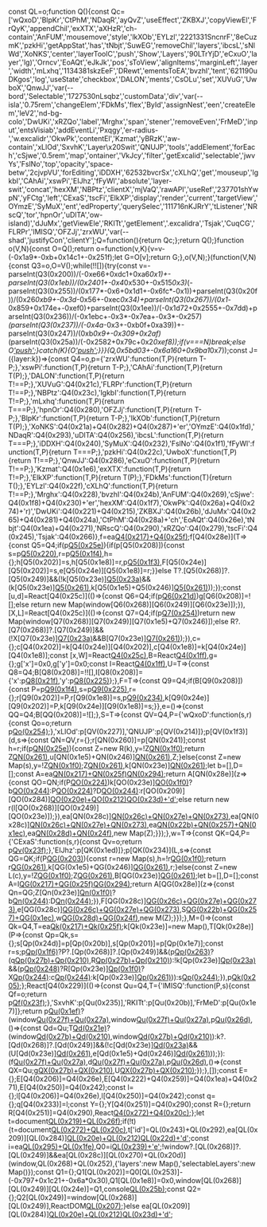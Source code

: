 const QL=o;function Q(){const Qc=['wQxoD','BlpKr','CtPhM','NDaqR','ayQvZ','useEffect','ZKBXJ','copyViewEl','FrQyK','appendChil','exXTX','aXHzR','ch-contain','AnFUM','mousemove','style','lkXOb','EYLzl','2221331SncnrF','8eCuzmK','pzkHi','getAppStat','has','tNbjt','SuwEG','removeChil','layers','ibcsL','sNlWd','XoNKS','center','layerToolC','push','Show','Layers','90LTrYjD','eCxuO','layer','lg)','Orncv','EoAQt','eJkJk','pos','sToView','alignItems','marginLeft','.layer','width','mLxhq','1134381skzEeF','DRewt','ementsToEA','bvzhI','tent','621190uDKgos','log','useState','checkbox','DALON','ments','CsOLu','set','XUVuG','UwboX','QnwJJ','var(--bord','Selectable','1727530nLsqbz','customData','div','var(--isla','0.75rem','changeElem','FDkMs','flex','ById','assignNest','een','createElem','leV2','nd-bg-colo','DwUKi','xRZQo','label','Mrghx','span','stener','removeEven','FrMeD','input','entsVisiab','addEventLi','Pxqgy','er-radius-','w.excalidr','OkwPk','contentEl','Kzmat','yBRzK','aw-contain','xLlOd','SxvhK','Layer\x20Swit','QNUJP','tools','addElement','forEach','cSjwe','0.5rem','map','ontainer','VkJcy','filter','getExcalid','selectable','jwvYs','FslNo','top','opacity','space-betw','2cjvpVU','forEditing','iDDXH','62532bvcrSx','cXLhQ','get','mouseup','lgkbI','CAhAi','xswPi','EIJhz','fFyWl','absolute','layer-swit','concat','hexXM','NBPtz','clientX','mjVaQ','rawAPI','useRef','237701shYwpN','yFCtg','left','CExaS','tscFi','ElkXP','display','render','current','targetView','OYmzE','SyMuX','ent','edProperty','querySelec','111716nKJRrY','tListener','NRscQ','tor','hpnOr','uDlTA','ow-island)','dJuMx','getViewEle','RKITt','getElement','.excalidra','Tsjak','CuqCG','FLRPr','lMISQ','OFZJj','zrxWU','var(--shad','justifyCon','clientY'];Q=function(){return Qc;};return Q();}function o(V,N){const O=Q();return o=function(v,K){v=v-(-0x1a9*-0xb+0x14c1+-0x251f);let G=O[v];return G;},o(V,N);}(function(V,N){const Q3=o,O=V();while(!![]){try{const v=-parseInt(Q3(0x200))/(-0xe66+0xdc1+0xa6*0x1)+-parseInt(Q3(0x1eb))/(0x2401+-0x4*0x530+-0x515*0x3)*(-parseInt(Q3(0x255))/(0x177*-0x6+0x1d1+-0x6fc*-0x1))+parseInt(Q3(0x20f))/(0x26*0xb9+-0x3d*-0x56+-0xec*0x34)+parseInt(Q3(0x267))/(0x1*-0x859+0x174e+-0xef0)+parseInt(Q3(0x1ee))/(-0x1d72+0x2555+-0x7dd)+parseInt(Q3(0x236))/(-0x1ebc+-0x3*-0x7ea+-0x3*-0x257)*(parseInt(Q3(0x237))/(-0x4a*-0x3+-0xb0f+0xa39))+-parseInt(Q3(0x247))/(0xb*0x9+-0x309+0x2af)*(parseInt(Q3(0x25a))/(-0x2582+0x79c+0x2*0xef8));if(v===N)break;else O['push'](O['shift']());}catch(K){O['push'](O['shift']());}}}(Q,0x5bd03+-0x6a160+0x9ba1*0x7));const J=({layer:k})=>{const Q4=o,p={'zrxWU':function(T,P){return T-P;},'xswPi':function(T,P){return T-P;},'CAhAi':function(T,P){return T(P);},'DALON':function(T,P){return T!==P;},'XUVuG':Q4(0x21c),'FLRPr':function(T,P){return T!==P;},'NBPtz':Q4(0x23c),'lgkbI':function(T,P){return T!=P;},'mLxhq':function(T,P){return T===P;},'hpnOr':Q4(0x280),'OFZJj':function(T,P){return T-P;},'BlpKr':function(T,P){return T-P;},'lkXOb':function(T,P){return T(P);},'XoNKS':Q4(0x21a)+Q4(0x282)+Q4(0x287)+'er','OYmzE':Q4(0x1fd),'NDaqR':Q4(0x293),'uDlTA':Q4(0x256),'ibcsL':function(T,P){return T===P;},'iDDXH':Q4(0x240),'SyMuX':Q4(0x232),'FslNo':Q4(0x1f1),'fFyWl':function(T,P){return T===P;},'pzkHi':Q4(0x22c),'UwboX':function(T,P){return T!==P;},'QnwJJ':Q4(0x286),'eCxuO':function(T,P){return T!==P;},'Kzmat':Q4(0x1e6),'exXTX':function(T,P){return T!=P;},'ElkXP':function(T,P){return T(P);},'FDkMs':function(T){return T();},'EYLzl':Q4(0x22f),'cXLhQ':function(T,P){return T!==P;},'Mrghx':Q4(0x228),'bvzhI':Q4(0x24b),'AnFUM':Q4(0x269),'cSjwe':Q4(0x1f8)+Q4(0x230)+'er','hexXM':Q4(0x1f7),'OkwPk':Q4(0x26a)+Q4(0x274)+'r)','DwUKi':Q4(0x221)+Q4(0x215),'ZKBXJ':Q4(0x26b),'dJuMx':Q4(0x265)+Q4(0x281)+Q4(0x24a),'CtPhM':Q4(0x28a)+'ch','EoAQt':Q4(0x26e),'tNbjt':Q4(0x1ea)+Q4(0x271),'NRscQ':Q4(0x290),'xRZQo':Q4(0x279),'tscFi':Q4(0x245),'Tsjak':Q4(0x266)},f=ea[Q4(0x217)+Q4(0x25f)]();f[Q4(0x28e)](T=>{const Q5=Q4;if(p[Q5(0x25e)](p[Q5(0x262)],p[Q5(0x262)])){if(p[Q5(0x208)]){const s=p[Q5(0x220)](W[Q5(0x1fc)],B[Q5(0x208)]['x']),r=p[Q5(0x1f4)](g[Q5(0x223)],I[Q5(0x208)]['y']),h={};h[Q5(0x202)]=s,h[Q5(0x1e8)]=r,p[Q5(0x1f3)](U,h),F[Q5(0x24e)][Q5(0x202)]=s,e[Q5(0x24e)][Q5(0x1e8)]=r;}}else T?.[Q5(0x268)]?.[Q5(0x249)]&&(!k[Q5(0x23e)][Q5(0x23a)](T[Q5(0x268)][Q5(0x249)])&&(k[Q5(0x23e)][Q5(0x261)](T[Q5(0x268)][Q5(0x249)],!![]),k[Q5(0x1e5)+Q5(0x246)][Q5(0x261)](T[Q5(0x268)][Q5(0x249)],!![])));});const [u,d]=React[Q4(0x25c)](()=>{const Q6=Q4;if(p[Q6(0x21d)](p[Q6(0x1fb)],p[Q6(0x1fb)]))g[Q6(0x208)]=![];else return new Map(window[Q6(0x268)][Q6(0x249)][Q6(0x23e)]);}),[X,L]=React[Q4(0x25c)](()=>{const Q7=Q4;if(p[Q7(0x254)](p[Q7(0x213)],p[Q7(0x213)]))return new Map(window[Q7(0x268)][Q7(0x249)][Q7(0x1e5)+Q7(0x246)]);else R?.[Q7(0x268)]?.[Q7(0x249)]&&(!X[Q7(0x23e)][Q7(0x23a)](L[Q7(0x268)][Q7(0x249)])&&B[Q7(0x23e)][Q7(0x261)](g[Q7(0x268)][Q7(0x249)],p[Q7(0x1f2)](I[Q7(0x1e9)],0x1*-0x3ae+0x251d+-0x216f)));}),c={};c[Q4(0x202)]=k[Q4(0x24e)][Q4(0x202)],c[Q4(0x1e8)]=k[Q4(0x24e)][Q4(0x1e8)];const [x,W]=React[Q4(0x25c)](c),B=React[Q4(0x1ff)](![]),g={};g['x']=0x0,g['y']=0x0;const I=React[Q4(0x1ff)](g),U=T=>{const Q8=Q4;B[Q8(0x208)]=!![],I[Q8(0x208)]={'x':p[Q8(0x21f)](T[Q8(0x1fc)],x[Q8(0x202)]),'y':p[Q8(0x225)](T[Q8(0x223)],x[Q8(0x1e8)])};},F=T=>{const Q9=Q4;if(B[Q9(0x208)]){const P=p[Q9(0x1f4)](T[Q9(0x1fc)],I[Q9(0x208)]['x']),s=p[Q9(0x225)](T[Q9(0x223)],I[Q9(0x208)]['y']),r={};r[Q9(0x202)]=P,r[Q9(0x1e8)]=s,p[Q9(0x234)](W,r),k[Q9(0x24e)][Q9(0x202)]=P,k[Q9(0x24e)][Q9(0x1e8)]=s;}},e=()=>{const QQ=Q4;B[QQ(0x208)]=![];},S=T=>{const QV=Q4,P={'wQxoD':function(s,r){const Qo=o;return p[Qo(0x254)](s,r);},'xLlOd':p[QV(0x227)],'QNUJP':p[QV(0x214)]};p[QV(0x1f3)](d,s=>{const QN=QV,r={};r[QN(0x260)]=p[QN(0x241)];const h=r;if(p[QN(0x25e)](p[QN(0x20a)],p[QN(0x20a)])){const Z=new R(k),y=!Z[QN(0x1f0)](p);return Z[QN(0x261)](f,y),u[QN(0x1e5)+QN(0x246)][QN(0x261)](d,y),Z;}else{const Z=new Map(s),y=!Z[QN(0x1f0)](T);Z[QN(0x261)](T,y),k[QN(0x23e)][QN(0x261)](T,y);let b=[],D=[];const A=ea[QN(0x217)+QN(0x25f)]()[QN(0x294)](z=>z?.[QN(0x268)]?.[QN(0x249)]);return A[QN(0x28e)](z=>{const QO=QN;if(P[QO(0x224)](P[QO(0x288)],P[QO(0x288)]))k[QO(0x23e)][QO(0x1f0)](z[QO(0x268)][QO(0x249)])?b[QO(0x244)](z):P[QO(0x224)](P[QO(0x28b)],P[QO(0x28b)])?D[QO(0x244)](z):r[QO(0x209)][QO(0x284)][QO(0x20e)+QO(0x212)](h[QO(0x260)])[QO(0x23d)+'d'](l);else return new r(l[QO(0x268)][QO(0x249)][QO(0x23e)]);}),ea[QN(0x28c)][QN(0x26c)+QN(0x27e)+QN(0x273)](b,!![]),ea[QN(0x28c)][QN(0x26c)+QN(0x27e)+QN(0x273)](D,![]),ea[QN(0x22b)+QN(0x257)+QN(0x1ec)](b[QN(0x1f9)](D)),ea[QN(0x28d)+QN(0x24f)](),new Map(Z);}});},w=T=>{const QK=Q4,P={'CExaS':function(s,r){const Qv=o;return p[Qv(0x23f)](s,r);},'EIJhz':p[QK(0x1ed)]};p[QK(0x234)](L,s=>{const QG=QK;if(P[QG(0x203)](P[QG(0x1f5)],P[QG(0x1f5)])){const r=new Map(s),h=!r[QG(0x1f0)](T);return r[QG(0x261)](T,h),k[QG(0x1e5)+QG(0x246)][QG(0x261)](T,h),r;}else{const Z=new L(c),y=!Z[QG(0x1f0)](x);Z[QG(0x261)](W,y),B[QG(0x23e)][QG(0x261)](g,y);let b=[],D=[];const A=I[QG(0x217)+QG(0x25f)]()[QG(0x294)](z=>z?.[QG(0x268)]?.[QG(0x249)]);return A[QG(0x28e)](z=>{const Qn=QG;Z[Qn(0x23e)][Qn(0x1f0)](z[Qn(0x268)][Qn(0x249)])?b[Qn(0x244)](z):D[Qn(0x244)](z);}),F[QG(0x28c)][QG(0x26c)+QG(0x27e)+QG(0x273)](b,!![]),e[QG(0x28c)][QG(0x26c)+QG(0x27e)+QG(0x273)](D,![]),S[QG(0x22b)+QG(0x257)+QG(0x1ec)](b[QG(0x1f9)](D)),w[QG(0x28d)+QG(0x24f)](),new M(Z);}});},M=()=>{const Qk=Q4,T=ea[Qk(0x217)+Qk(0x25f)]();k[Qk(0x23e)]=new Map(),T[Qk(0x28e)](P=>{const Qp=Qk,s={};s[Qp(0x24d)]=p[Qp(0x20b)],s[Qp(0x201)]=p[Qp(0x1e7)];const r=s;p[Qp(0x1f6)](p[Qp(0x238)],p[Qp(0x238)])?P?.[Qp(0x268)]?.[Qp(0x249)]&&(p[Qp(0x263)](p[Qp(0x264)],p[Qp(0x264)])?(q[Qp(0x27b)+Qp(0x210)](r[Qp(0x24d)],Y),R[Qp(0x27b)+Qp(0x210)](r[Qp(0x201)],k)):!k[Qp(0x23e)][Qp(0x23a)](P[Qp(0x268)][Qp(0x249)])&&(p[Qp(0x248)](p[Qp(0x285)],p[Qp(0x285)])?R[Qp(0x23e)][Qp(0x1f0)](k[Qp(0x268)][Qp(0x249)])?X[Qp(0x244)](L):c[Qp(0x244)](x):k[Qp(0x23e)][Qp(0x261)](P[Qp(0x268)][Qp(0x249)],p[Qp(0x22e)](P[Qp(0x1e9)],0xcdf+0x1b4e+-0x282d)))):s[Qp(0x244)](l);}),p[Qk(0x205)](d,k[Qk(0x23e)]);};React[Q4(0x229)](()=>{const Qu=Q4,T={'lMISQ':function(P,s){const Qf=o;return p[Qf(0x23f)](P,s);},'SxvhK':p[Qu(0x235)],'RKITt':p[Qu(0x20b)],'FrMeD':p[Qu(0x1e7)]};return p[Qu(0x1ef)](p[Qu(0x278)],p[Qu(0x258)])?(window[Qu(0x27f)+Qu(0x27a)](p[Qu(0x20b)],F),window[Qu(0x27f)+Qu(0x27a)](p[Qu(0x1e7)],e),p[Qu(0x26d)](M),()=>{const Qd=Qu;T[Qd(0x21e)](T[Qd(0x289)],T[Qd(0x289)])?(window[Qd(0x27b)+Qd(0x210)](T[Qd(0x218)],F),window[Qd(0x27b)+Qd(0x210)](T[Qd(0x27c)],e)):k?.[Qd(0x268)]?.[Qd(0x249)]&&(!c[Qd(0x23e)][Qd(0x23a)](x[Qd(0x268)][Qd(0x249)])&&(U[Qd(0x23e)][Qd(0x261)](F[Qd(0x268)][Qd(0x249)],!![]),e[Qd(0x1e5)+Qd(0x246)][Qd(0x261)](S[Qd(0x268)][Qd(0x249)],!![])));}):(f[Qu(0x27f)+Qu(0x27a)](p[Qu(0x20b)],u),d[Qu(0x27f)+Qu(0x27a)](p[Qu(0x1e7)],X),p[Qu(0x26d)](L),()=>{const QX=Qu;g[QX(0x27b)+QX(0x210)](T[QX(0x218)],I),U[QX(0x27b)+QX(0x210)](T[QX(0x27c)],F);});},[]);const E={};E[Q4(0x206)]=Q4(0x26e),E[Q4(0x222)+Q4(0x259)]=Q4(0x1ea)+Q4(0x271),E[Q4(0x250)]=Q4(0x242);const l={};l[Q4(0x206)]=Q4(0x26e),l[Q4(0x250)]=Q4(0x242);const q={};q[Q4(0x233)]=l;const Y={};Y[Q4(0x251)]=Q4(0x290);const R={};return R[Q4(0x251)]=Q4(0x290),React[Q4(0x272)+Q4(0x20c)](p[Q4(0x231)],{'className':p[Q4(0x28f)],'onMouseDown':U,'style':{'zIndex':0x6,'position':p[Q4(0x1fa)],'left':x[Q4(0x202)],'top':x[Q4(0x1e8)],'backgroundColor':p[Q4(0x283)],'boxShadow':p[Q4(0x275)],'padding':p[Q4(0x22a)],'borderRadius':p[Q4(0x216)]}},React[Q4(0x272)+Q4(0x20c)]('h2',null,p[Q4(0x226)]),React[Q4(0x272)+Q4(0x20c)](p[Q4(0x231)],{'style':{'display':p[Q4(0x24c)],'justifyContent':p[Q4(0x23b)],'marginBottom':p[Q4(0x211)]}},React[Q4(0x272)+Q4(0x20c)](p[Q4(0x276)],null,p[Q4(0x204)]),React[Q4(0x272)+Q4(0x20c)](p[Q4(0x276)],null,p[Q4(0x21b)])),[...u][Q4(0x291)](([T,P])=>React[Q4(0x272)+Q4(0x20c)](Q4(0x269),{'key':T,'style':E},React[Q4(0x272)+Q4(0x20c)](Q4(0x277),q,T,React[Q4(0x272)+Q4(0x20c)](Q4(0x27d),{'type':Q4(0x25d),'checked':P,'onChange':()=>S(T),'style':Y})),React[Q4(0x272)+Q4(0x20c)](Q4(0x27d),{'type':Q4(0x25d),'checked':X[Q4(0x1f0)](T)||![],'onChange':()=>w(T),'style':R}))));};let t=document[QL(0x219)+QL(0x26f)](QL(0x243)+QL(0x292));if(!t){t=document[QL(0x272)+QL(0x20c)](QL(0x269)),t['id']=QL(0x243)+QL(0x292),ea[QL(0x209)][QL(0x284)][QL(0x20e)+QL(0x212)](QL(0x21a)+QL(0x282)+QL(0x287)+'er')[QL(0x22d)+'d'](t);const i=ea[QL(0x295)+QL(0x1fe)](),Q0=i[QL(0x239)+'e']();!window?.[QL(0x268)]?.[QL(0x249)]&&ea[QL(0x28c)][QL(0x270)+QL(0x20d)](window,QL(0x268)+QL(0x252),{'layers':new Map(),'selectableLayers':new Map()});const Q1={};Q1[QL(0x202)]=Q0[QL(0x253)]-(-0x797+0x1c21+-0x6a*0x30),Q1[QL(0x1e8)]=0x0,window[QL(0x268)][QL(0x249)][QL(0x24e)]=Q1,console[QL(0x25b)](window[QL(0x268)][QL(0x249)]);const Q2={};Q2[QL(0x249)]=window[QL(0x268)][QL(0x249)],ReactDOM[QL(0x207)](React[QL(0x272)+QL(0x20c)](J,Q2),t);}else ea[QL(0x209)][QL(0x284)][QL(0x20e)+QL(0x212)](QL(0x21a)+QL(0x282)+QL(0x287)+'er')[QL(0x23d)+'d'](t);